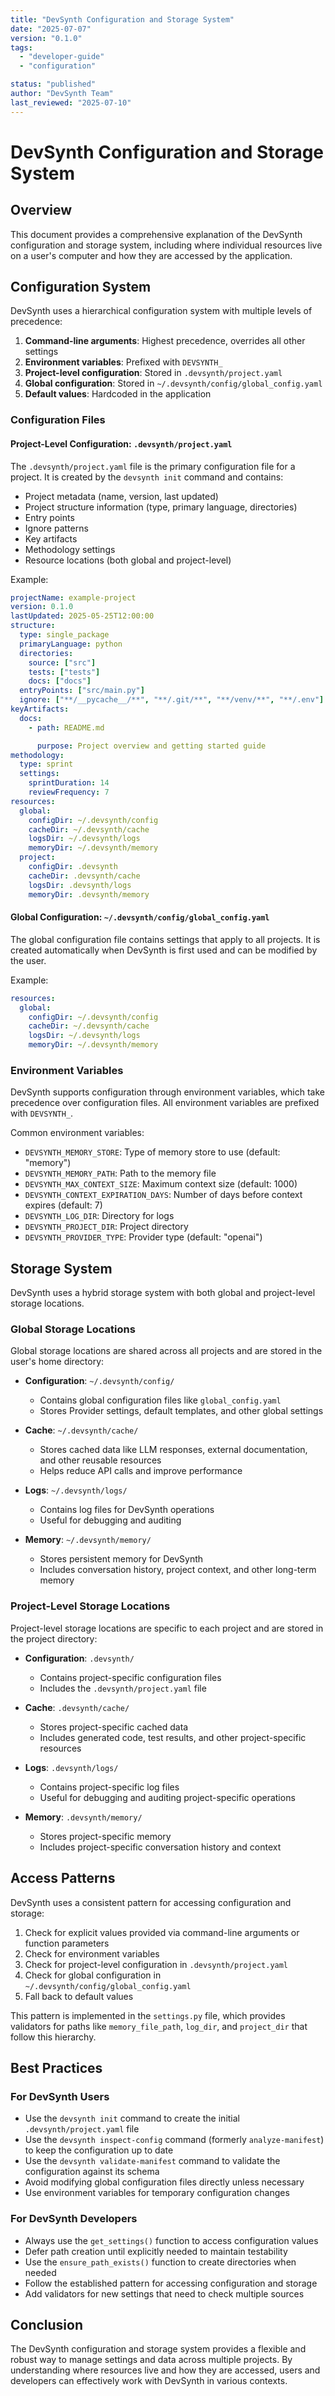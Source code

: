 ```yaml
---
title: "DevSynth Configuration and Storage System"
date: "2025-07-07"
version: "0.1.0"
tags:
  - "developer-guide"
  - "configuration"

status: "published"
author: "DevSynth Team"
last_reviewed: "2025-07-10"
---
```


# DevSynth Configuration and Storage System

## Overview

This document provides a comprehensive explanation of the DevSynth configuration and storage system, including where individual resources live on a user's computer and how they are accessed by the application.

## Configuration System

DevSynth uses a hierarchical configuration system with multiple levels of precedence:

1. **Command-line arguments**: Highest precedence, overrides all other settings
2. **Environment variables**: Prefixed with `DEVSYNTH_`
3. **Project-level configuration**: Stored in `.devsynth/project.yaml`
4. **Global configuration**: Stored in `~/.devsynth/config/global_config.yaml`
5. **Default values**: Hardcoded in the application


### Configuration Files

#### Project-Level Configuration: `.devsynth/project.yaml`

The `.devsynth/project.yaml` file is the primary configuration file for a project. It is created by the `devsynth init` command and contains:

- Project metadata (name, version, last updated)
- Project structure information (type, primary language, directories)
- Entry points
- Ignore patterns
- Key artifacts
- Methodology settings
- Resource locations (both global and project-level)


Example:

```yaml
projectName: example-project
version: 0.1.0
lastUpdated: 2025-05-25T12:00:00
structure:
  type: single_package
  primaryLanguage: python
  directories:
    source: ["src"]
    tests: ["tests"]
    docs: ["docs"]
  entryPoints: ["src/main.py"]
  ignore: ["**/__pycache__/**", "**/.git/**", "**/venv/**", "**/.env"]
keyArtifacts:
  docs:
    - path: README.md

      purpose: Project overview and getting started guide
methodology:
  type: sprint
  settings:
    sprintDuration: 14
    reviewFrequency: 7
resources:
  global:
    configDir: ~/.devsynth/config
    cacheDir: ~/.devsynth/cache
    logsDir: ~/.devsynth/logs
    memoryDir: ~/.devsynth/memory
  project:
    configDir: .devsynth
    cacheDir: .devsynth/cache
    logsDir: .devsynth/logs
    memoryDir: .devsynth/memory
```

#### Global Configuration: `~/.devsynth/config/global_config.yaml`

The global configuration file contains settings that apply to all projects. It is created automatically when DevSynth is first used and can be modified by the user.

Example:

```yaml
resources:
  global:
    configDir: ~/.devsynth/config
    cacheDir: ~/.devsynth/cache
    logsDir: ~/.devsynth/logs
    memoryDir: ~/.devsynth/memory
```

### Environment Variables

DevSynth supports configuration through environment variables, which take precedence over configuration files. All environment variables are prefixed with `DEVSYNTH_`.

Common environment variables:

- `DEVSYNTH_MEMORY_STORE`: Type of memory store to use (default: "memory")
- `DEVSYNTH_MEMORY_PATH`: Path to the memory file
- `DEVSYNTH_MAX_CONTEXT_SIZE`: Maximum context size (default: 1000)
- `DEVSYNTH_CONTEXT_EXPIRATION_DAYS`: Number of days before context expires (default: 7)
- `DEVSYNTH_LOG_DIR`: Directory for logs
- `DEVSYNTH_PROJECT_DIR`: Project directory
- `DEVSYNTH_PROVIDER_TYPE`: Provider type (default: "openai")


## Storage System

DevSynth uses a hybrid storage system with both global and project-level storage locations.

### Global Storage Locations

Global storage locations are shared across all projects and are stored in the user's home directory:

- **Configuration**: `~/.devsynth/config/`
  - Contains global configuration files like `global_config.yaml`
  - Stores Provider settings, default templates, and other global settings

- **Cache**: `~/.devsynth/cache/`
  - Stores cached data like LLM responses, external documentation, and other reusable resources
  - Helps reduce API calls and improve performance

- **Logs**: `~/.devsynth/logs/`
  - Contains log files for DevSynth operations
  - Useful for debugging and auditing

- **Memory**: `~/.devsynth/memory/`
  - Stores persistent memory for DevSynth
  - Includes conversation history, project context, and other long-term memory


### Project-Level Storage Locations

Project-level storage locations are specific to each project and are stored in the project directory:

- **Configuration**: `.devsynth/`
  - Contains project-specific configuration files
  - Includes the `.devsynth/project.yaml` file

- **Cache**: `.devsynth/cache/`
  - Stores project-specific cached data
  - Includes generated code, test results, and other project-specific resources

- **Logs**: `.devsynth/logs/`
  - Contains project-specific log files
  - Useful for debugging and auditing project-specific operations

- **Memory**: `.devsynth/memory/`
  - Stores project-specific memory
  - Includes project-specific conversation history and context


## Access Patterns

DevSynth uses a consistent pattern for accessing configuration and storage:

1. Check for explicit values provided via command-line arguments or function parameters
2. Check for environment variables
3. Check for project-level configuration in `.devsynth/project.yaml`
4. Check for global configuration in `~/.devsynth/config/global_config.yaml`
5. Fall back to default values


This pattern is implemented in the `settings.py` file, which provides validators for paths like `memory_file_path`, `log_dir`, and `project_dir` that follow this hierarchy.

## Best Practices

### For DevSynth Users

- Use the `devsynth init` command to create the initial `.devsynth/project.yaml` file
- Use the `devsynth inspect-config` command (formerly `analyze-manifest`) to keep the configuration up to date
 - Use the `devsynth validate-manifest` command to validate the configuration against its schema
- Avoid modifying global configuration files directly unless necessary
- Use environment variables for temporary configuration changes


### For DevSynth Developers

- Always use the `get_settings()` function to access configuration values
- Defer path creation until explicitly needed to maintain testability
- Use the `ensure_path_exists()` function to create directories when needed
- Follow the established pattern for accessing configuration and storage
- Add validators for new settings that need to check multiple sources


## Conclusion

The DevSynth configuration and storage system provides a flexible and robust way to manage settings and data across multiple projects. By understanding where resources live and how they are accessed, users and developers can effectively work with DevSynth in various contexts.
